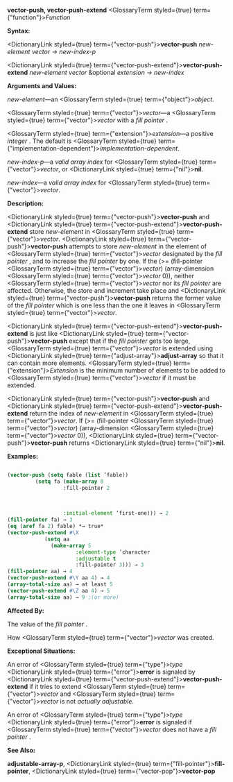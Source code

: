 **vector-push, vector-push-extend** <GlossaryTerm styled={true} term={"function"}><i>Function</i></GlossaryTerm> 



**Syntax:** 



<DictionaryLink styled={true} term={"vector-push"}><b>vector-push</b></DictionaryLink> *new-element vector → new-index-p* 



<DictionaryLink styled={true} term={"vector-push-extend"}><b>vector-push-extend</b></DictionaryLink> *new-element vector* &amp;optional *extension → new-index* 



**Arguments and Values:** 



*new-element*—an <GlossaryTerm styled={true} term={"object"}><i>object</i></GlossaryTerm>. 



<GlossaryTerm styled={true} term={"vector"}><i>vector</i></GlossaryTerm>—a <GlossaryTerm styled={true} term={"vector"}><i>vector</i></GlossaryTerm> with a *fill pointer* . 



<GlossaryTerm styled={true} term={"extension"}><i>extension</i></GlossaryTerm>—a positive *integer* . The default is <GlossaryTerm styled={true} term={"implementation-dependent"}><i>implementation-dependent</i></GlossaryTerm>. 



*new-index-p*—a *valid array index* for <GlossaryTerm styled={true} term={"vector"}><i>vector</i></GlossaryTerm>, or <DictionaryLink styled={true} term={"nil"}><b>nil</b></DictionaryLink>. 



*new-index*—a *valid array index* for <GlossaryTerm styled={true} term={"vector"}><i>vector</i></GlossaryTerm>. 



**Description:** 



<DictionaryLink styled={true} term={"vector-push"}><b>vector-push</b></DictionaryLink> and <DictionaryLink styled={true} term={"vector-push-extend"}><b>vector-push-extend</b></DictionaryLink> store *new-element* in <GlossaryTerm styled={true} term={"vector"}><i>vector</i></GlossaryTerm>. <DictionaryLink styled={true} term={"vector-push"}><b>vector-push</b></DictionaryLink> attempts to store *new-element* in the element of <GlossaryTerm styled={true} term={"vector"}><i>vector</i></GlossaryTerm> designated by the *fill pointer* , and to increase the *fill pointer* by one. If the (&gt;= (fill-pointer <GlossaryTerm styled={true} term={"vector"}><i>vector</i></GlossaryTerm>) (array-dimension <GlossaryTerm styled={true} term={"vector"}><i>vector</i></GlossaryTerm> 0)), neither <GlossaryTerm styled={true} term={"vector"}><i>vector</i></GlossaryTerm> nor its *fill pointer* are affected. Otherwise, the store and increment take place and <DictionaryLink styled={true} term={"vector-push"}><b>vector-push</b></DictionaryLink> returns the former value of the *fill pointer* which is one less than the one it leaves in <GlossaryTerm styled={true} term={"vector"}><i>vector</i></GlossaryTerm>. 



<DictionaryLink styled={true} term={"vector-push-extend"}><b>vector-push-extend</b></DictionaryLink> is just like <DictionaryLink styled={true} term={"vector-push"}><b>vector-push</b></DictionaryLink> except that if the *fill pointer* gets too large, <GlossaryTerm styled={true} term={"vector"}><i>vector</i></GlossaryTerm> is extended using <DictionaryLink styled={true} term={"adjust-array"}><b>adjust-array</b></DictionaryLink> so that it can contain more elements. <GlossaryTerm styled={true} term={"extension"}><i>Extension</i></GlossaryTerm> is the minimum number of elements to be added to <GlossaryTerm styled={true} term={"vector"}><i>vector</i></GlossaryTerm> if it must be extended. 



<DictionaryLink styled={true} term={"vector-push"}><b>vector-push</b></DictionaryLink> and <DictionaryLink styled={true} term={"vector-push-extend"}><b>vector-push-extend</b></DictionaryLink> return the index of *new-element* in <GlossaryTerm styled={true} term={"vector"}><i>vector</i></GlossaryTerm>. If (&gt;= (fill-pointer <GlossaryTerm styled={true} term={"vector"}><i>vector</i></GlossaryTerm>) (array-dimension <GlossaryTerm styled={true} term={"vector"}><i>vector</i></GlossaryTerm> 0)), <DictionaryLink styled={true} term={"vector-push"}><b>vector-push</b></DictionaryLink> returns <DictionaryLink styled={true} term={"nil"}><b>nil</b></DictionaryLink>. 



**Examples:**
```lisp

(vector-push (setq fable (list ’fable)) 
	     (setq fa (make-array 8 
				  :fill-pointer 2 

				  
				  
				  :initial-element ’first-one))) → 2 
(fill-pointer fa) → 3 
(eq (aref fa 2) fable) *→ true* 
(vector-push-extend #\X 
		    (setq aa 
			  (make-array 5 
				      :element-type ’character 
				      :adjustable t 
				      :fill-pointer 3))) → 3 
(fill-pointer aa) → 4 
(vector-push-extend #\Y aa 4) → 4 
(array-total-size aa) → at least 5 
(vector-push-extend #\Z aa 4) → 5 
(array-total-size aa) → 9 ;(or more) 

```
**Affected By:** 



The value of the *fill pointer* . 



How <GlossaryTerm styled={true} term={"vector"}><i>vector</i></GlossaryTerm> was created. 



**Exceptional Situations:** 



An error of <GlossaryTerm styled={true} term={"type"}><i>type</i></GlossaryTerm> <DictionaryLink styled={true} term={"error"}><b>error</b></DictionaryLink> is signaled by <DictionaryLink styled={true} term={"vector-push-extend"}><b>vector-push-extend</b></DictionaryLink> if it tries to extend <GlossaryTerm styled={true} term={"vector"}><i>vector</i></GlossaryTerm> and <GlossaryTerm styled={true} term={"vector"}><i>vector</i></GlossaryTerm> is not *actually adjustable*. 



An error of <GlossaryTerm styled={true} term={"type"}><i>type</i></GlossaryTerm> <DictionaryLink styled={true} term={"error"}><b>error</b></DictionaryLink> is signaled if <GlossaryTerm styled={true} term={"vector"}><i>vector</i></GlossaryTerm> does not have a *fill pointer* . 



**See Also:** 



**adjustable-array-p**, <DictionaryLink styled={true} term={"fill-pointer"}><b>fill-pointer</b></DictionaryLink>, <DictionaryLink styled={true} term={"vector-pop"}><b>vector-pop</b></DictionaryLink> 



